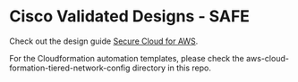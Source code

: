 # Cisco Validated Designs - SAFE 
Check out the design guide [Secure Cloud for AWS](https://www.cisco.com/c/dam/en/us/solutions/collateral/enterprise/design-zone-security/secure-aws-design.pdf). 

For the Cloudformation automation templates, please check the aws-cloud-formation-tiered-network-config directory in this repo.
